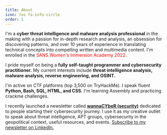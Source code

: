 ```yaml
---
title: About
icon: fas fa-info-circle
order: 1
---
```


I'm a **cyber threat intelligence and malware analysis professional** in the making with a passion for in-depth research and analysis, an obsession for discovering patterns, and over 10 years of experience in translating technical concepts into compelling written and multimedia content. I'm enrolled in the <span style="color: red">SANS Women's Immersion Academy 2022.</span>

I pride myself on being a **fully self-taught programmer and cybersecurity practitioner.** My current interests include **threat intelligence analysis, malware analysis, reverse engineering, and OSINT.**

I'm active on CTF platforms (top 3,500 on TryHackMe). I speak fluent **Python, Bash, SQL, HTML, and CSS.** I'm learning Assembly and practicing crackme challenges.

I recently launched a newsletter called **[wannaCYbeR (security)](https://www.linkedin.com/newsletters/wannacyber-security-6897386553828855808)** dedicated to people starting their cybersecurity journey. I use it as my creative outlet to speak about threat intelligence, APT groups, cybersecurity in the geopolitical context, useful resources, and events. [Subscribe to my newsletter on LinkedIn.](https://www.linkedin.com/newsletters/wannacyber-security-6897386553828855808)
